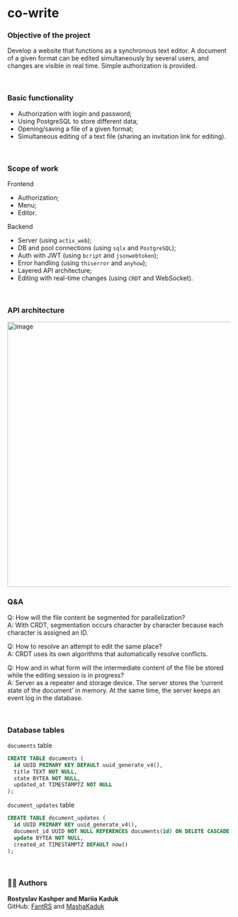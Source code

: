 # co-write

### Objective of the project
Develop a website that functions as a synchronous 
text editor. A document of a given format can be edited simultaneously by several
users, and changes are visible in real time. Simple authorization is provided.

<br>

### Basic functionality
* Authorization with login and password;
* Using PostgreSQL to store different data;
* Opening/saving a file of a given format;
* Simultaneous editing of a text file (sharing an invitation link for editing).

<br>

### Scope of work
Frontend

* Authorization;
* Menu;
* Editor.

Backend

* Server (using `actix_web`);
* DB and pool connections (using `sqlx` and `PostgreSQL`);
* Auth with JWT (using `bcript` and `jsonwebtoken`);
* Error handling (using `thiserror` and `anyhow`);
* Layered API architecture;
* Editing with real-time changes (using `CRDT` and WebSocket).

<br>

### API architecture
<img width="845" height="597" alt="image" src="https://github.com/user-attachments/assets/28130406-b104-4ee6-b779-9bc3d0184717" />

<br>

### Q&A

Q: How will the file content be segmented for parallelization?<br>
A: With CRDT, segmentation occurs character by character because each character is assigned an ID.

Q: How to resolve an attempt to edit the same place?<br>
A: CRDT uses its own algorithms that automatically resolve conflicts.

Q: How and in what form will the intermediate content of the file be stored while the editing session is in progress?<br>
A: Server as a repeater and storage device. The server stores the ‘current state of the document’ in memory. 
At the same time, the server keeps an event log in the database.

<br>

### Database tables

`documents` table
```sql
CREATE TABLE documents (
  id UUID PRIMARY KEY DEFAULT uuid_generate_v4(),
  title TEXT NOT NULL,
  state BYTEA NOT NULL,
  updated_at TIMESTAMPTZ NOT NULL
);
```

`document_updates` table
```sql
CREATE TABLE document_updates (
  id UUID PRIMARY KEY uuid_generate_v4(),
  document_id UUID NOT NULL REFERENCES documents(id) ON DELETE CASCADE,
  update BYTEA NOT NULL,
  created_at TIMESTAMPTZ DEFAULT now()
);
```

<br>

### 👨‍💻 Authors
**Rostyslav Kashper and Mariia Kaduk**  
GitHub: [FantRS](https://github.com/FantRS) and [MashaKaduk](https://github.com/MashaKaduk)
